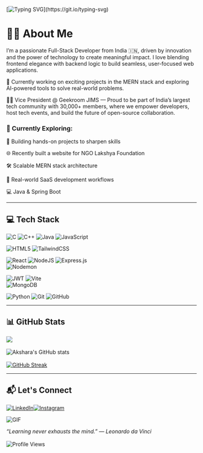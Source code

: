 [![Typing SVG](https://readme-typing-svg.demolab.com?font=Fira+Code&size=16&duration=4000&pause=1000&center=true&vCenter=true&hCenter=true&width=500&lines=ERROR+4%3A04+SLEEP+NOT+FOUND;while(!(succeed+%3D+try()));;import+caffeine+as+fuel)](https://git.io/typing-svg)


# 👩‍💻 About Me
I’m a passionate Full-Stack Developer from India 🇮🇳, driven by innovation and the power of technology to create meaningful impact. I love blending frontend elegance with backend logic to build seamless, user-focused web applications.

🚀 Currently working on exciting projects in the MERN stack and exploring AI-powered tools to solve real-world problems.

👩‍💻 Vice President @ Geekroom JIMS — Proud to be part of India’s largest tech community with 30,000+ members, where we empower developers, host tech events, and build the future of open-source collaboration.

### 💭 Currently Exploring:
🧩 Building hands-on projects to sharpen skills

🌐 Recently built a website for NGO Lakshya Foundation

🛠️ Scalable MERN stack architecture

💼 Real-world SaaS development workflows

💻 Java & Spring Boot 

---

## 💻 Tech Stack

![C](https://img.shields.io/badge/c-%2300599C.svg?style=for-the-badge&logo=c&logoColor=white) 
![C++](https://img.shields.io/badge/c++-%2300599C.svg?style=for-the-badge&logo=c%2B%2B&logoColor=white) 
![Java](https://img.shields.io/badge/java-%23ED8B00.svg?style=for-the-badge&logo=openjdk&logoColor=white) 
![JavaScript](https://img.shields.io/badge/javascript-%23323330.svg?style=for-the-badge&logo=javascript&logoColor=%23F7DF1E) 

![HTML5](https://img.shields.io/badge/html5-%23E34F26.svg?style=for-the-badge&logo=html5&logoColor=white) 
![TailwindCSS](https://img.shields.io/badge/tailwindcss-%2338B2AC.svg?style=for-the-badge&logo=tailwind-css&logoColor=white) 

![React](https://img.shields.io/badge/-React-61DAFB?logo=react&logoColor=white&style=for-the-badge) 
![NodeJS](https://img.shields.io/badge/node.js-6DA55F?style=for-the-badge&logo=node.js&logoColor=white) 
![Express.js](https://img.shields.io/badge/express.js-%23404d59.svg?style=for-the-badge&logo=express&logoColor=%2361DAFB)  
![Nodemon](https://img.shields.io/badge/NODEMON-%23323330.svg?style=for-the-badge&logo=nodemon&logoColor=%BBDEAD) 

![JWT](https://img.shields.io/badge/JWT-black?style=for-the-badge&logo=JSON%20web%20tokens) 
![Vite](https://img.shields.io/badge/-Vite-646CFF?logo=vite&logoColor=white&style=for-the-badge)  
![MongoDB](https://img.shields.io/badge/-MongoDB-47A248?logo=mongodb&logoColor=white&style=for-the-badge)  

![Python](https://img.shields.io/badge/python-3670A0?style=for-the-badge&logo=python&logoColor=ffdd54)
![Git](https://img.shields.io/badge/git-%23F05033.svg?style=for-the-badge&logo=git&logoColor=white) 
![GitHub](https://img.shields.io/badge/github-%23121011.svg?style=for-the-badge&logo=github&logoColor=white)


---

## 📊 GitHub Stats

![](https://github-readme-stats.vercel.app/api/top-langs/?username=akshara0973&theme=dark&hide_border=false&include_all_commits=true&count_private=false&layout=compact)<br/><br/>
![Akshara's GitHub stats](https://github-readme-stats.vercel.app/api?username=akshara0973&show_icons=true&theme=radical)<br/><br/>
[![GitHub Streak](https://streak-stats.demolab.com?user=akshara0973&theme=dark&hide_border=false)](https://git.io/streak-stats)


---

## 📬 Let's Connect

[![LinkedIn](https://img.shields.io/badge/LinkedIn-%230077B5.svg?logo=linkedin&logoColor=white)](https://www.linkedin.com/in/harshh-dev/)[![Instagram](https://img.shields.io/badge/Instagram-%23E4405F.svg?logo=Instagram&logoColor=white)](https://www.instagram.com/matrii.xo)


![GIF](https://res.cloudinary.com/superfolio/image/upload/v1620689979/68747470733a2f2f692e70696e696d672e636f6d2f6f726967696e616c732f63362f33332f63322f63363333633230656465383266306530636564376435373064626533613166332e676966_yjuh2s.gif)


*“Learning never exhausts the mind.” — Leonardo da Vinci*</br></br>
![Profile Views](https://komarev.com/ghpvc/?username=Harsh-1711&color=blue)
